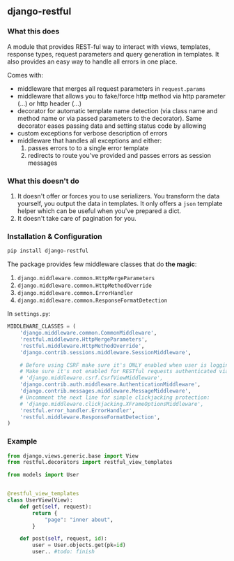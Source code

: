 ## django-restful

### What this does
A module that provides REST-ful way to interact with views, templates, response types,
request parameters and query generation in templates. It also provides an easy way to handle all errors
in one place.

Comes with:

 - middleware that merges all request parameters in `request.params`
 - middleware that allows you to fake/force http method via http parameter (...) or http header (...)
 - decorator for automatic template name detection (via class name and method name or via passed parameters to the decorator).
 Same decorator eases passing data and setting status code by allowing
 - custom exceptions for verbose description of errors
 - middleware that handles all exceptions and either:
   1. passes errors to to a single error template
   1. redirects to route you've provided and passes errors as session messages

### What this doesn't do
 1. It doesn't offer or forces you to use serializers. You transform the data yourself, you output the data in templates.
 It only offers a `json` template helper which can be useful when you've prepared a dict.
 1. It doesn't take care of pagination for you.

### Installation & Configuration

```sh
pip install django-restful
```

The package provides few middleware classes that do **the magic**:

 1. `django.middleware.common.HttpMergeParameters`
 1. `django.middleware.common.HttpMethodOverride`
 1. `django.middleware.common.ErrorHandler`
 1. `django.middleware.common.ResponseFormatDetection`

In `settings.py`:

```py
MIDDLEWARE_CLASSES = (
    'django.middleware.common.CommonMiddleware',
    'restful.middleware.HttpMergeParameters',
    'restful.middleware.HttpMethodOverride',
    'django.contrib.sessions.middleware.SessionMiddleware',

    # Before using CSRF make sure it's ONLY enabled when user is logging in or already logged in via cookies
    # Make sure it's not enabled for RESTful requests authenticated via Basic, Digest or OAuth
    # 'django.middleware.csrf.CsrfViewMiddleware',
    'django.contrib.auth.middleware.AuthenticationMiddleware',
    'django.contrib.messages.middleware.MessageMiddleware',
    # Uncomment the next line for simple clickjacking protection:
    # 'django.middleware.clickjacking.XFrameOptionsMiddleware',
    'restful.error_handler.ErrorHandler',
    'restful.middleware.ResponseFormatDetection',
)
```


### Example

```py
from django.views.generic.base import View
from restful.decorators import restful_view_templates

from models import User


@restful_view_templates
class UserView(View):
    def get(self, request):
        return {
            "page": "inner about",
        }

    def post(self, request, id):
        user = User.objects.get(pk=id)
        user.. #todo: finish

```